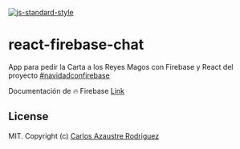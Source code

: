 [![js-standard-style](https://img.shields.io/badge/code%20style-standard-brightgreen.svg)](http://standardjs.com/)

# react-firebase-chat

App para pedir la Carta a los Reyes Magos con Firebase y React del proyecto [#navidadconfirebase](https://navidadconfirebase.es)

Documentación de 🔥 Firebase [Link](g.co/firebase/bits)

## License
MIT. Copyright (c) [Carlos Azaustre Rodriguez](https://carlosazaustre.es/blog)
